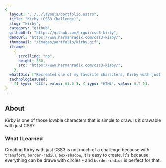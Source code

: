 ```yaml
---
{
  layout: "../../layouts/portfolio.astro",
  title: "Kirby (CSS3 Challenge)",
  slug: "kirby",
  category: "github",
  githubUrl: "https://github.com/hrgui/css3-kirby",
  demoUrl: "https://www.harmanradix.com/css3-kirby/",
  thumbnail: "/images/portfolio/kirby.gif",
  iframe:
    {
      scrolling: "no",
      height: 550,
      src: "https://www.harmanradix.com/css3-kirby/",
    },
  whatIDid: ["Recreated one of my favorite characters, Kirby with just CSS"],
  technologiesUsed:
    [{ type: "CSS", value: 91.3 }, { type: "HTML", value: 8.7 }],
}
---
```


## About

_Kirby_ is one of those lovable characters that is simple to draw. Is it drawable with just CSS?

### What I Learned

Creating Kirby with just CSS3 is not much of a challenge because with `transform`, `border-radius`, `box-shadow`, it is easy to create. It's because everything can be drawn with circles - and `border-radius` is perfect for that.
